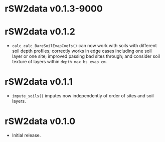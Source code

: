 # rSW2data v0.1.3-9000

# rSW2data v0.1.2
* `calc_calc_BareSoilEvapCoefs()` can now work with soils with
  different soil depth profiles; correctly works in edge cases including
  one soil layer or one site; improved passing bad sites through; and
  consider soil texture of layers within `depth_max_bs_evap_cm`.

# rSW2data v0.1.1
* `impute_soils()` imputes now independently of order of sites and soil layers.

# rSW2data v0.1.0
* Initial release.
